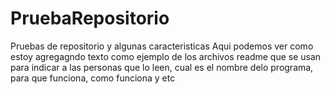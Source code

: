 # PruebaRepositorio
Pruebas de repositorio y algunas caracteristicas
Aqui podemos ver como estoy agregagndo texto como ejemplo de los archivos readme que se usan para indicar a las personas que lo leen, cual es el nombre delo programa, para que funciona, como funciona y etc
